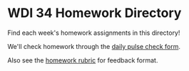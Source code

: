 # WDI 34 Homework Directory

Find each week's homework assignments in this directory!

We'll check homework through the [daily pulse check form](https://docs.google.com/forms/d/e/1FAIpQLScL2yoPs7IOJ1vQrpE4NMt3dlENu7pY5WyOk5d8IIEJ_XFkOw/viewform).

Also see the [homework rubric](https://docs.google.com/document/d/1KFEfxUsMYDhIHnZnwrjVeedaYcCR-cvGH9U5aCzVU2Y/edit?usp=sharing) for feedback format. 

